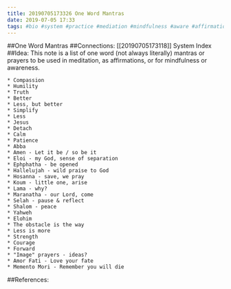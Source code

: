 ```yaml
---
title: 20190705173326 One Word Mantras
date: 2019-07-05 17:33
tags: #bio #system #practice #mediation #mindfulness #aware #affirmations #prayer
---
```

##One Word Mantras
##Connections:
[[20190705173118]] System Index
##Idea:
This note is a list of one word (not always literally) mantras or prayers to be used in meditation, as affirmations, or for mindfulness or awareness.

	* Compassion
	* Humility
	* Truth
	* Better
	* Less, but better
    * Simplify
	* Less
	* Jesus
	* Detach
	* Calm
	* Patience
	* Abba
	* Amen - Let it be / so be it
	* Eloi - my God, sense of separation
	* Ephphatha - be opened
	* Hallelujah - wild praise to God
	* Hosanna - save, we pray
	* Koum - little one, arise
	* Lama - why?
	* Maranatha - our Lord, come
	* Selah - pause & reflect
	* Shalom - peace
	* Yahweh
	* Elohim
	* The obstacle is the way
	* Less is more
	* Strength
	* Courage
	* Forward
	* "Image" prayers - ideas?
    * Amor Fati - Love your fate
    * Memento Mori - Remember you will die

##References: